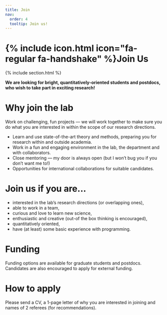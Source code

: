 ```yaml
---
title: Join
nav:
  order: 4
  tooltip: Join us!
---
```


# {% include icon.html icon="fa-regular fa-handshake" %}Join Us

{% include section.html %}

**We are looking for bright, quantitatively-oriented students and postdocs, who wish to take part in exciting research!**

# Why join the lab

Work on challenging, fun projects — we will work together to make sure you do what you are interested in within the scope of our research directions.
- Learn and use state-of-the-art theory and methods, preparing you for research within and outside academia.
- Work in a fun and engaging environment in the lab, the department and with collaborators.
- Close mentoring — my door is always open (but I won’t bug you if you don’t want me to!)
- Opportunities for international collaborations for suitable candidates.

# Join us if you are...

- interested in the lab’s research directions (or overlapping ones),
- able to work in a team,
- curious and love to learn new science,
- enthusiastic and creative (out-of the box thinking is encouraged),
- quantitatively oriented,
- have (at least) some basic experience with programming.

# Funding
Funding options are available for graduate students and postdocs. Candidates are also encouraged to apply for external funding.

# How to apply
Please send a CV, a 1-page letter of why you are interested in joining and names of 2 referees (for recommendations).
